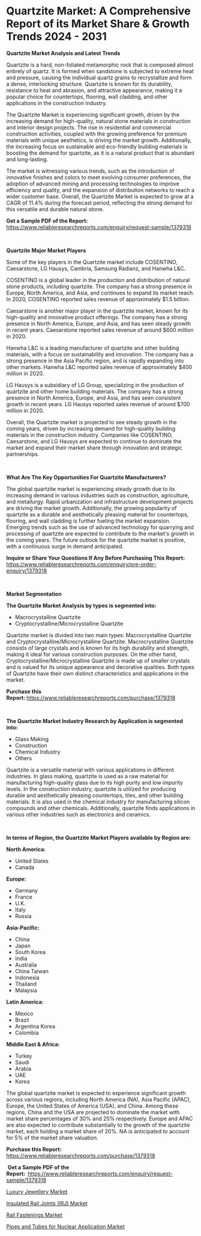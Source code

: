 <p><h1>Quartzite Market: A Comprehensive Report of its Market Share & Growth Trends 2024 - 2031</h1></p><p><strong>Quartzite Market Analysis and Latest Trends</strong></p>
<p><p>Quartzite is a hard, non-foliated metamorphic rock that is composed almost entirely of quartz. It is formed when sandstone is subjected to extreme heat and pressure, causing the individual quartz grains to recrystallize and form a dense, interlocking structure. Quartzite is known for its durability, resistance to heat and abrasion, and attractive appearance, making it a popular choice for countertops, flooring, wall cladding, and other applications in the construction industry.</p><p>The Quartzite Market is experiencing significant growth, driven by the increasing demand for high-quality, natural stone materials in construction and interior design projects. The rise in residential and commercial construction activities, coupled with the growing preference for premium materials with unique aesthetics, is driving the market growth. Additionally, the increasing focus on sustainable and eco-friendly building materials is boosting the demand for quartzite, as it is a natural product that is abundant and long-lasting.</p><p>The market is witnessing various trends, such as the introduction of innovative finishes and colors to meet evolving consumer preferences, the adoption of advanced mining and processing technologies to improve efficiency and quality, and the expansion of distribution networks to reach a wider customer base. Overall, the Quartzite Market is expected to grow at a CAGR of 11.4% during the forecast period, reflecting the strong demand for this versatile and durable natural stone.</p></p>
<p><strong>Get a Sample PDF of the Report:&nbsp;</strong> <a href="https://www.reliableresearchreports.com/enquiry/request-sample/1379318">https://www.reliableresearchreports.com/enquiry/request-sample/1379318</a></p>
<p>&nbsp;</p>
<p><strong>Quartzite Major Market Players</strong></p>
<p><p>Some of the key players in the Quartzite market include COSENTINO, Caesarstone, LG Hausys, Cambria, Samsung Radianz, and Hanwha L&C.</p><p>COSENTINO is a global leader in the production and distribution of natural stone products, including quartzite. The company has a strong presence in Europe, North America, and Asia, and continues to expand its market reach. In 2020, COSENTINO reported sales revenue of approximately $1.5 billion.</p><p>Caesarstone is another major player in the quartzite market, known for its high-quality and innovative product offerings. The company has a strong presence in North America, Europe, and Asia, and has seen steady growth in recent years. Caesarstone reported sales revenue of around $600 million in 2020.</p><p>Hanwha L&C is a leading manufacturer of quartzite and other building materials, with a focus on sustainability and innovation. The company has a strong presence in the Asia Pacific region, and is rapidly expanding into other markets. Hanwha L&C reported sales revenue of approximately $400 million in 2020.</p><p>LG Hausys is a subsidiary of LG Group, specializing in the production of quartzite and other home building materials. The company has a strong presence in North America, Europe, and Asia, and has seen consistent growth in recent years. LG Hausys reported sales revenue of around $700 million in 2020.</p><p>Overall, the Quartzite market is projected to see steady growth in the coming years, driven by increasing demand for high-quality building materials in the construction industry. Companies like COSENTINO, Caesarstone, and LG Hausys are expected to continue to dominate the market and expand their market share through innovation and strategic partnerships.</p></p>
<p>&nbsp;</p>
<p><strong>What Are The Key Opportunities For Quartzite Manufacturers?</strong></p>
<p><p>The global quartzite market is experiencing steady growth due to its increasing demand in various industries such as construction, agriculture, and metallurgy. Rapid urbanization and infrastructure development projects are driving the market growth. Additionally, the growing popularity of quartzite as a durable and aesthetically pleasing material for countertops, flooring, and wall cladding is further fueling the market expansion. Emerging trends such as the use of advanced technology for quarrying and processing of quartzite are expected to contribute to the market's growth in the coming years. The future outlook for the quartzite market is positive, with a continuous surge in demand anticipated.</p></p>
<p><strong>Inquire or Share Your Questions If Any Before Purchasing This Report:</strong> <a href="https://www.reliableresearchreports.com/enquiry/pre-order-enquiry/1379318">https://www.reliableresearchreports.com/enquiry/pre-order-enquiry/1379318</a></p>
<p>&nbsp;</p>
<p><strong>Market Segmentation</strong></p>
<p><strong>The Quartzite Market Analysis by types is segmented into:</strong></p>
<p><ul><li>Macrocrystalline Quartzite</li><li>Cryptocrystalline/Microcrystalline Quartzite</li></ul></p>
<p><p>Quartzite market is divided into two main types: Macrocrystalline Quartzite and Cryptocrystalline/Microcrystalline Quartzite. Macrocrystalline Quartzite consists of large crystals and is known for its high durability and strength, making it ideal for various construction purposes. On the other hand, Cryptocrystalline/Microcrystalline Quartzite is made up of smaller crystals and is valued for its unique appearance and decorative qualities. Both types of Quartzite have their own distinct characteristics and applications in the market.</p></p>
<p><strong>Purchase this Report:&nbsp;</strong><a href="https://www.reliableresearchreports.com/purchase/1379318">https://www.reliableresearchreports.com/purchase/1379318</a></p>
<p>&nbsp;</p>
<p><strong>The Quartzite Market Industry Research by Application is segmented into:</strong></p>
<p><ul><li>Glass Making</li><li>Construction</li><li>Chemical Industry</li><li>Others</li></ul></p>
<p><p>Quartzite is a versatile material with various applications in different industries. In glass making, quartzite is used as a raw material for manufacturing high-quality glass due to its high purity and low impurity levels. In the construction industry, quartzite is utilized for producing durable and aesthetically pleasing countertops, tiles, and other building materials. It is also used in the chemical industry for manufacturing silicon compounds and other chemicals. Additionally, quartzite finds applications in various other industries such as electronics and ceramics.</p></p>
<p>&nbsp;</p>
<p><strong>In terms of Region, the Quartzite Market Players available by Region are:</strong></p>
<p>
    <p> <strong> North America: </strong>
        <ul>
            <li>United States</li>
            <li>Canada</li>
        </ul>
        </p> 
    <p> <strong> Europe: </strong>
        <ul>
            <li>Germany</li>
            <li>France</li>
            <li>U.K.</li>
            <li>Italy</li>
            <li>Russia</li>
        </ul>
        </p> 
    <p> <strong> Asia-Pacific: </strong>
        <ul>
            <li>China</li>
            <li>Japan</li>
            <li>South Korea</li>
            <li>India</li>
            <li>Australia</li>
            <li>China Taiwan</li>
            <li>Indonesia</li>
            <li>Thailand</li>
            <li>Malaysia</li>
        </ul>
        </p> 
    <p> <strong> Latin America: </strong>
        <ul>
            <li>Mexico</li>
            <li>Brazil</li>
            <li>Argentina Korea</li>
            <li>Colombia</li>
        </ul>
        </p> 
    <p> <strong> Middle East & Africa: </strong>
        <ul>
            <li>Turkey</li>
            <li>Saudi</li>
            <li>Arabia</li>
            <li>UAE</li>
            <li>Korea</li>
        </ul>
    </p>
    </p>
<p><p>The global quartzite market is expected to experience significant growth across various regions, including North America (NA), Asia Pacific (APAC), Europe, the United States of America (USA), and China. Among these regions, China and the USA are projected to dominate the market with market share percentages of 30% and 25% respectively. Europe and APAC are also expected to contribute substantially to the growth of the quartzite market, each holding a market share of 20%. NA is anticipated to account for 5% of the market share valuation.</p></p>
<p><strong>Purchase this Report: </strong><a href="https://www.reliableresearchreports.com/purchase/1379318">https://www.reliableresearchreports.com/purchase/1379318</a></p>
<p>&nbsp;<strong>Get a Sample PDF of the Report:&nbsp;&nbsp;</strong><a href="https://www.reliableresearchreports.com/enquiry/request-sample/1379318">https://www.reliableresearchreports.com/enquiry/request-sample/1379318</a></p>
<p><strong></strong></p>
<p><p><a href="https://iodized-pantydraco-05c.notion.site/Luxury-Jewellery-Market-Size-Growth-Outlook-from-2024-to-2031-projecting-at-Market-s-Trends-Analys-132ddc9e56074f6bbd8f074470a26856">Luxury Jewellery Market</a></p><p><a href="https://view.publitas.com/reportprime-1/insulated-rail-joints-irj-market-share-market-new-trends-analysis-report-by-type-by-application-by-end-use-by-region-and-segment-forecasts-2023-2030/">Insulated Rail Joints (IRJ) Market</a></p><p><a href="https://view.publitas.com/reportprime-1/rail-fastenings-market-size-share-trends-analysis-report-by-material-by-type-by-end-user-by-region-and-segment-forecasts-2023-2030/">Rail Fastenings Market</a></p><p><a href="https://view.publitas.com/reportprime-1/pipes-and-tubes-for-nuclear-application-market-size-2023-2030-global-industrial-analysis-key-geographical-regions-market-share-top-key-players-product-types-and-forecast-research-report/">Pipes and Tubes for Nuclear Application Market</a></p></p>